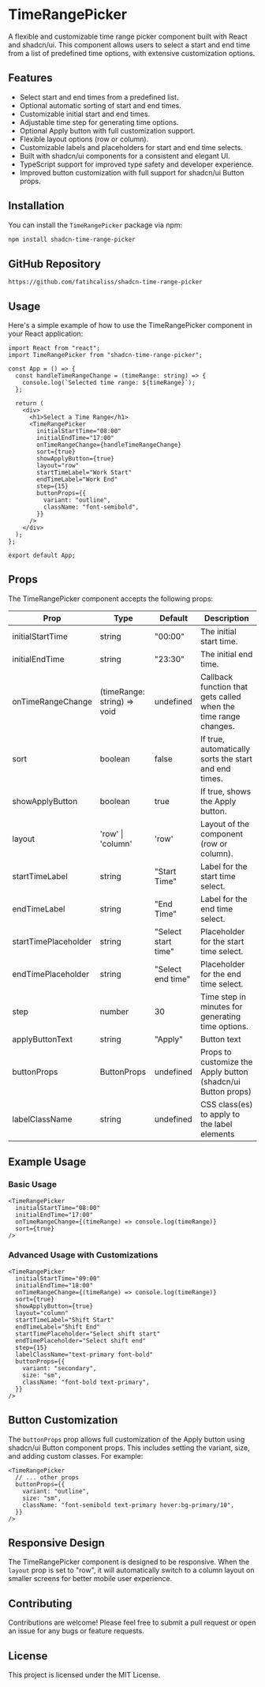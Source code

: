 # TimeRangePicker

A flexible and customizable time range picker component built with React and shadcn/ui. This component allows users to select a start and end time from a list of predefined time options, with extensive customization options.

## Features

- Select start and end times from a predefined list.
- Optional automatic sorting of start and end times.
- Customizable initial start and end times.
- Adjustable time step for generating time options.
- Optional Apply button with full customization support.
- Flexible layout options (row or column).
- Customizable labels and placeholders for start and end time selects.
- Built with shadcn/ui components for a consistent and elegant UI.
- TypeScript support for improved type safety and developer experience.
- Improved button customization with full support for shadcn/ui Button props.

## Installation

You can install the `TimeRangePicker` package via npm:

```bash
npm install shadcn-time-range-picker
```

## GitHub Repository

```
https://github.com/fatihcaliss/shadcn-time-range-picker
```

## Usage

Here's a simple example of how to use the TimeRangePicker component in your React application:

```tsx
import React from "react";
import TimeRangePicker from "shadcn-time-range-picker";

const App = () => {
  const handleTimeRangeChange = (timeRange: string) => {
    console.log(`Selected time range: ${timeRange}`);
  };

  return (
    <div>
      <h1>Select a Time Range</h1>
      <TimeRangePicker
        initialStartTime="08:00"
        initialEndTime="17:00"
        onTimeRangeChange={handleTimeRangeChange}
        sort={true}
        showApplyButton={true}
        layout="row"
        startTimeLabel="Work Start"
        endTimeLabel="Work End"
        step={15}
        buttonProps={{
          variant: "outline",
          className: "font-semibold",
        }}
      />
    </div>
  );
};

export default App;
```

## Props

The TimeRangePicker component accepts the following props:

| Prop                 | Type                        | Default             | Description                                                     |
| -------------------- | --------------------------- | ------------------- | --------------------------------------------------------------- |
| initialStartTime     | string                      | "00:00"             | The initial start time.                                         |
| initialEndTime       | string                      | "23:30"             | The initial end time.                                           |
| onTimeRangeChange    | (timeRange: string) => void | undefined           | Callback function that gets called when the time range changes. |
| sort                 | boolean                     | false               | If true, automatically sorts the start and end times.           |
| showApplyButton      | boolean                     | true                | If true, shows the Apply button.                                |
| layout               | 'row' \| 'column'           | 'row'               | Layout of the component (row or column).                        |
| startTimeLabel       | string                      | "Start Time"        | Label for the start time select.                                |
| endTimeLabel         | string                      | "End Time"          | Label for the end time select.                                  |
| startTimePlaceholder | string                      | "Select start time" | Placeholder for the start time select.                          |
| endTimePlaceholder   | string                      | "Select end time"   | Placeholder for the end time select.                            |
| step                 | number                      | 30                  | Time step in minutes for generating time options.               |
| applyButtonText      | string                      | "Apply"             | Button text                                                     |
| buttonProps          | ButtonProps                 | undefined           | Props to customize the Apply button (shadcn/ui Button props)    |
| labelClassName       | string                      | undefined           | CSS class(es) to apply to the label elements                    |

## Example Usage

### Basic Usage

```tsx
<TimeRangePicker
  initialStartTime="08:00"
  initialEndTime="17:00"
  onTimeRangeChange={(timeRange) => console.log(timeRange)}
  sort={true}
/>
```

### Advanced Usage with Customizations

```tsx
<TimeRangePicker
  initialStartTime="09:00"
  initialEndTime="18:00"
  onTimeRangeChange={(timeRange) => console.log(timeRange)}
  sort={true}
  showApplyButton={true}
  layout="column"
  startTimeLabel="Shift Start"
  endTimeLabel="Shift End"
  startTimePlaceholder="Select shift start"
  endTimePlaceholder="Select shift end"
  step={15}
  labelClassName="text-primary font-bold"
  buttonProps={{
    variant: "secondary",
    size: "sm",
    className: "font-bold text-primary",
  }}
/>
```

## Button Customization

The `buttonProps` prop allows full customization of the Apply button using shadcn/ui Button component props. This includes setting the variant, size, and adding custom classes. For example:

```tsx
<TimeRangePicker
  // ... other props
  buttonProps={{
    variant: "outline",
    size: "sm",
    className: "font-semibold text-primary hover:bg-primary/10",
  }}
/>
```

## Responsive Design

The TimeRangePicker component is designed to be responsive. When the `layout` prop is set to "row", it will automatically switch to a column layout on smaller screens for better mobile user experience.

## Contributing

Contributions are welcome! Please feel free to submit a pull request or open an issue for any bugs or feature requests.

## License

This project is licensed under the MIT License.
